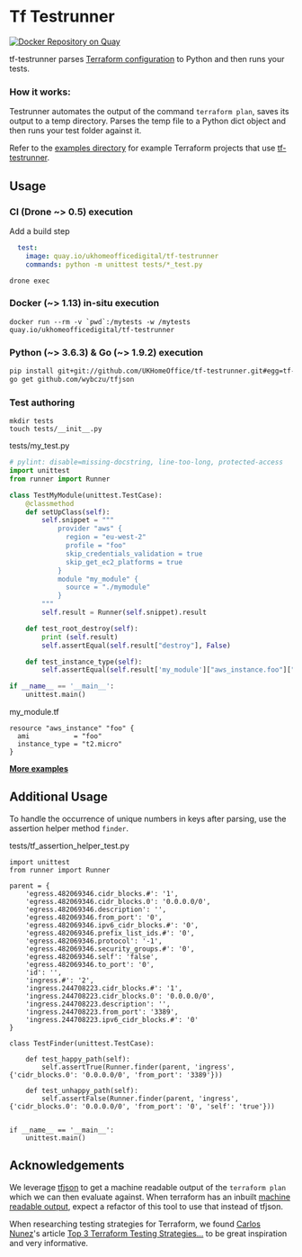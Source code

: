 # Tf Testrunner
[![Docker Repository on Quay](https://quay.io/repository/ukhomeofficedigital/tf-testrunner/status "Docker Repository on Quay")](https://quay.io/repository/ukhomeofficedigital/tf-testrunner)

tf-testrunner parses [Terraform configuration](https://www.terraform.io/docs/configuration/index.html) to Python and then runs your tests.

### How it works:

Testrunner automates the output of the command ```terraform plan```, saves its
output to a temp directory. Parses the temp file to a Python dict object and
then runs your test folder against it. 

Refer to the [examples
directory](https://github.com/UKHomeOffice/tf-testrunner/tree/master/examples/basic-proof)
for example Terraform projects that use
[tf-testrunner](https://github.com/UKHomeOffice/tf-testrunner/). 


## Usage

### CI (Drone ~> 0.5) execution
Add a build step
```yaml
  test:
    image: quay.io/ukhomeofficedigital/tf-testrunner
    commands: python -m unittest tests/*_test.py
``````
```shell
drone exec
```

### Docker (~> 1.13) in-situ execution
```shell
docker run --rm -v `pwd`:/mytests -w /mytests quay.io/ukhomeofficedigital/tf-testrunner
```

### Python (\~> 3.6.3) & Go (\~> 1.9.2) execution
```bash
pip install git+git://github.com/UKHomeOffice/tf-testrunner.git#egg=tf-testrunner
go get github.com/wybczu/tfjson
```

### Test authoring
```shell
mkdir tests
touch tests/__init__.py
```
tests/my_test.py
```python
# pylint: disable=missing-docstring, line-too-long, protected-access
import unittest
from runner import Runner

class TestMyModule(unittest.TestCase):
    @classmethod
    def setUpClass(self):
        self.snippet = """
            provider "aws" {
              region = "eu-west-2"
              profile = "foo"
              skip_credentials_validation = true
              skip_get_ec2_platforms = true
            }
            module "my_module" {
              source = "./mymodule"
            }
        """
        self.result = Runner(self.snippet).result

    def test_root_destroy(self):
        print (self.result)
        self.assertEqual(self.result["destroy"], False)

    def test_instance_type(self):
        self.assertEqual(self.result['my_module']["aws_instance.foo"]["instance_type"], "t2.micro")

if __name__ == '__main__':
    unittest.main()
```
my_module.tf
```hcl-terraform
resource "aws_instance" "foo" {
  ami           = "foo"
  instance_type = "t2.micro"
}
```

**[More examples](./examples)**

## Additional Usage

To handle the occurrence of unique numbers in keys after parsing, use the assertion helper method ```finder```.

tests/tf_assertion_helper_test.py
```hcl-terraform
import unittest
from runner import Runner

parent = {
    'egress.482069346.cidr_blocks.#': '1',
    'egress.482069346.cidr_blocks.0': '0.0.0.0/0',
    'egress.482069346.description': '',
    'egress.482069346.from_port': '0',
    'egress.482069346.ipv6_cidr_blocks.#': '0',
    'egress.482069346.prefix_list_ids.#': '0',
    'egress.482069346.protocol': '-1',
    'egress.482069346.security_groups.#': '0',
    'egress.482069346.self': 'false',
    'egress.482069346.to_port': '0',
    'id': '',
    'ingress.#': '2',
    'ingress.244708223.cidr_blocks.#': '1',
    'ingress.244708223.cidr_blocks.0': '0.0.0.0/0',
    'ingress.244708223.description': '',
    'ingress.244708223.from_port': '3389',
    'ingress.244708223.ipv6_cidr_blocks.#': '0'
}

class TestFinder(unittest.TestCase):

    def test_happy_path(self):
        self.assertTrue(Runner.finder(parent, 'ingress', {'cidr_blocks.0': '0.0.0.0/0', 'from_port': '3389'}))

    def test_unhappy_path(self):
        self.assertFalse(Runner.finder(parent, 'ingress', {'cidr_blocks.0': '0.0.0.0/0', 'from_port': '0', 'self': 'true'}))


if __name__ == '__main__':
    unittest.main()
```

## Acknowledgements

We leverage [tfjson](https://github.com/palantir/tfjson) to get a machine
readable output of the `terraform plan` which we can then evaluate against.
When terraform has an inbuilt [machine readable
output](https://github.com/hashicorp/terraform/pull/3170), expect a refactor of
this tool to use that instead of tfjson.

When researching testing strategies for Terraform, we found [Carlos Nunez](https://github.com/carlosonunez)'s article [Top 3 Terraform Testing Strategies...](https://www.contino.io/insights/top-3-terraform-testing-strategies-for-ultra-reliable-infrastructure-as-code) to be great inspiration and very informative. 
